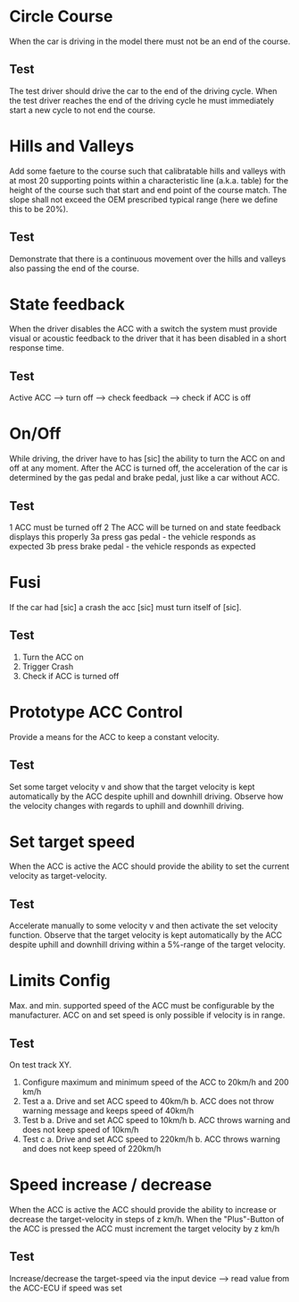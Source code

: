 # Circle Course
When the car is driving in the model there must not be an end of the course.
## Test
The test driver should drive the car to the end of the driving cycle. When the test driver reaches the end of the driving cycle he must immediately start a new cycle to not end the course.

# Hills and Valleys
Add some faeture to the course such that calibratable hills and valleys with at most 20 supporting points within a characteristic line (a.k.a. table) for the height of the course such that start and end point of the course match. The slope shall not exceed the OEM prescribed typical range (here we define this to be 20%).
## Test
Demonstrate that there is a continuous movement over the hills and valleys also passing the end of the course.

# State feedback
When the driver disables the ACC with a switch the system must provide visual or acoustic feedback to the driver that it has been disabled in a short response time.
## Test
Active ACC --> turn off --> check feedback --> check if ACC is off

# On/Off
While driving, the driver have to has [sic] the ability to turn the ACC on and off at any moment. After the ACC is turned off, the acceleration of the car is determined by the gas pedal and brake pedal, just like a car without ACC.
## Test
1 ACC must be turned off
2 The ACC will be turned on and state feedback displays this properly
3a press gas pedal - the vehicle responds as expected
3b press brake pedal - the vehicle responds as expected

# Fusi
If the car had [sic] a crash the acc [sic] must turn itself of [sic].
## Test
1. Turn the ACC on
2. Trigger Crash
3. Check if ACC is turned off

# Prototype ACC Control
Provide a means for the ACC to keep a constant velocity.
## Test
Set some target velocity v and show that the target velocity is kept automatically by the ACC despite uphill and downhill driving. Observe how the velocity changes with regards to uphill and downhill driving.

# Set target speed
When the ACC is active the ACC should provide the ability to set the current velocity as target-velocity.
## Test
Accelerate manually to some velocity v and then activate the set velocity function. Observe that the target velocity is kept automatically by the ACC despite uphill and downhill driving within a 5%-range of the target velocity.

# Limits Config
Max. and min. supported speed of the ACC must be configurable by the manufacturer. ACC on and set speed is only possible if velocity is in range.
## Test
On test track XY.
1. Configure maximum and minimum speed of the ACC to 20km/h and 200 km/h
2. Test a
a. Drive and set ACC speed to 40km/h
b. ACC does not throw warning message and keeps speed of 40km/h
3. Test b
a. Drive and set ACC speed to 10km/h
b. ACC throws warning and does not keep speed of 10km/h
4. Test c
a. Drive and set ACC speed to 220km/h
b. ACC throws warning and does not keep speed of 220km/h

# Speed increase / decrease
When the ACC is active the ACC should provide the ability to increase or decrease the target-velocity in steps of z km/h. When the "Plus"-Button of the ACC is pressed the ACC must increment the target velocity by z km/h
## Test
Increase/decrease the target-speed via the input device --> read value from the ACC-ECU if speed was set
